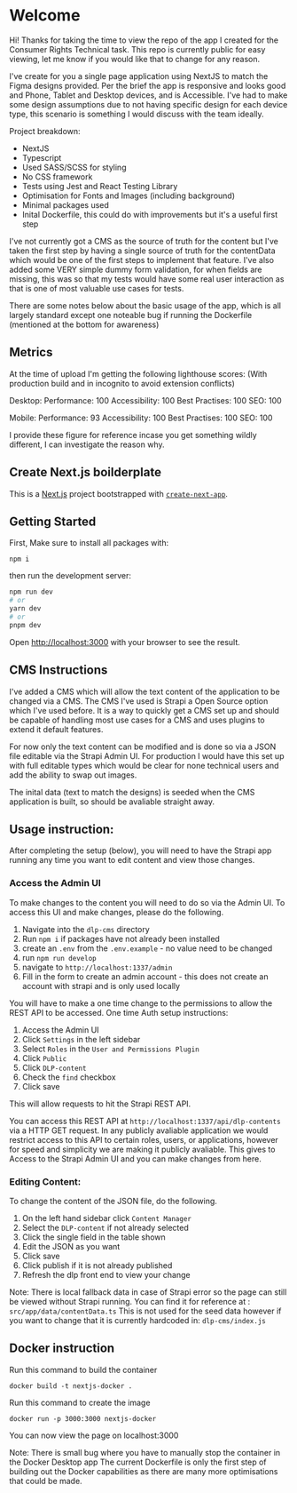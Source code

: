 # Welcome

Hi! Thanks for taking the time to view the repo of the app I created for the Consumer Rights Technical task.
This repo is currently public for easy viewing, let me know if you would like that to change for any reason.

I've create for you a single page application using NextJS to match the Figma designs provided.
Per the brief the app is responsive and looks good and Phone, Tablet and Desktop devices, and is Accessible.
I've had to make some design assumptions due to not having specific design for each device type, this scenario is something I would discuss with the team ideally.

Project breakdown:

-   NextJS
-   Typescript
-   Used SASS/SCSS for styling
-   No CSS framework
-   Tests using Jest and React Testing Library
-   Optimisation for Fonts and Images (including background)
-   Minimal packages used
-   Inital Dockerfile, this could do with improvements but it's a useful first step

I've not currently got a CMS as the source of truth for the content but I've taken the first step by having a single source of truth for the contentData which would be one of the first steps to implement that feature.
I've also added some VERY simple dummy form validation, for when fields are missing, this was so that my tests would have some real user interaction as that is one of most valuable use cases for tests.

There are some notes below about the basic usage of the app, which is all largely standard except one noteable bug if running the Dockerfile (mentioned at the bottom for awareness)

## Metrics

At the time of upload I'm getting the following lighthouse scores:
(With production build and in incognito to avoid extension conflicts)

Desktop:
Performance: 100
Accessibility: 100
Best Practises: 100
SEO: 100

Mobile:
Performance: 93
Accessibility: 100
Best Practises: 100
SEO: 100

I provide these figure for reference incase you get something wildly different, I can investigate the reason why.

## Create Next.js boilderplate

This is a [Next.js](https://nextjs.org/) project bootstrapped with [`create-next-app`](https://github.com/vercel/next.js/tree/canary/packages/create-next-app).

## Getting Started

First, Make sure to install all packages with:

`npm i`

then run the development server:

```bash
npm run dev
# or
yarn dev
# or
pnpm dev
```

Open [http://localhost:3000](http://localhost:3000) with your browser to see the result.

## CMS Instructions

I've added a CMS which will allow the text content of the application to be changed via a CMS.
The CMS I've used is Strapi a Open Source option which I've used before.
It is a way to quickly get a CMS set up and should be capable of handling most use cases for a CMS and uses plugins to extend it default features.

For now only the text content can be modified and is done so via a JSON file editable via the Strapi Admin UI.
For production I would have this set up with full editable types which would be clear for none technical users and add the ability to swap out images.

The inital data (text to match the designs) is seeded when the CMS application is built, so should be avaliable straight away.

## Usage instruction:

After completing the setup (below), you will need to have the Strapi app running any time you want to edit content and view those changes.

### Access the Admin UI

To make changes to the content you will need to do so via the Admin UI.
To access this UI and make changes, please do the following.

1. Navigate into the `dlp-cms` directory
2. Run `npm i` if packages have not already been installed
3. create an `.env` from the `.env.example` - no value need to be changed
4. run `npm run develop`
5. navigate to `http://localhost:1337/admin`
6. Fill in the form to create an admin account - this does not create an account with strapi and is only used locally

You will have to make a one time change to the permissions to allow the REST API to be accessed.
One time Auth setup instructions:

1. Access the Admin UI
2. Click `Settings` in the left sidebar
3. Select `Roles` in the `User and Permissions Plugin`
4. Click `Public`
5. Click `DLP-content`
6. Check the `find` checkbox
7. Click save

This will allow requests to hit the Strapi REST API.

You can access this REST API at `http://localhost:1337/api/dlp-contents` via a HTTP GET request.
In any publicly avaliable application we would restrict access to this API to certain roles, users, or applications, however for speed and simplicity we are making it publicly avaliable.
This gives to Access to the Strapi Admin UI and you can make changes from here.

### Editing Content:

To change the content of the JSON file, do the following.

1. On the left hand sidebar click `Content Manager`
2. Select the `DLP-content` if not already selected
3. Click the single field in the table shown
4. Edit the JSON as you want
5. Click save
6. Click publish if it is not already published
7. Refresh the dlp front end to view your change

Note: There is local fallback data in case of Strapi error so the page can still be viewed without Strapi running.
You can find it for reference at : `src/app/data/contentData.ts`
This is not used for the seed data however if you want to change that it is currently hardcoded in: `dlp-cms/index.js`

## Docker instruction

Run this command to build the container

`docker build -t nextjs-docker .`

Run this command to create the image

`docker run -p 3000:3000 nextjs-docker`

You can now view the page on localhost:3000

Note: There is small bug where you have to manually stop the container in the Docker Desktop app
The current Dockerfile is only the first step of building out the Docker capabilities as there are many more optimisations that could be made.
